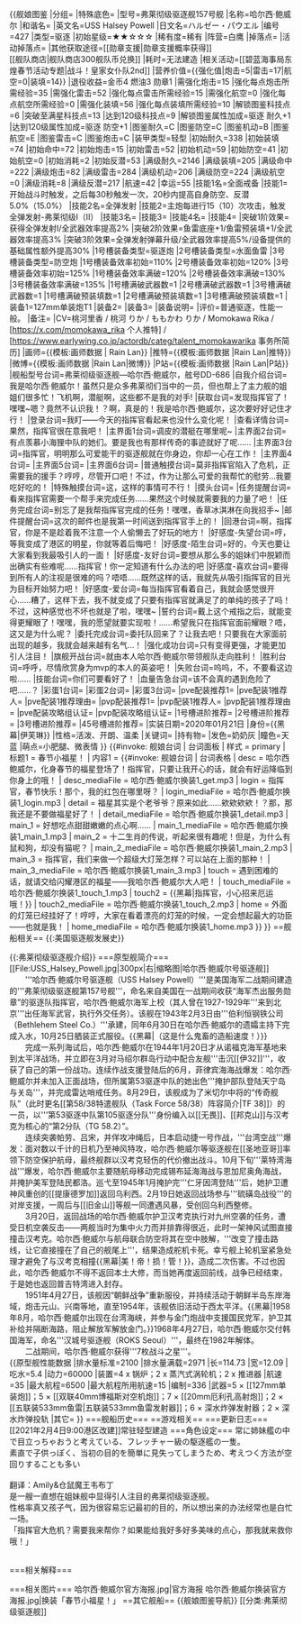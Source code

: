 {{舰娘图鉴 
|分组=
|特殊底色=
|型号=弗莱彻级驱逐舰157号舰
|名称=哈尔西·鲍威尔
|和谐名=
|英文名=USS Halsey Powell
|日文名=ハルゼー・パウエル
|编号=427
|类型=驱逐
|初始星级=★★☆☆☆
|稀有度=稀有
|阵营=白鹰
|掉落点=
|活动掉落点=
|其他获取途径=[[勋章支援|勋章支援概率获得]]<br>[[舰队商店|舰队商店300舰队币兑换]]
|耗时=无法建造<!-- 00:28:00 -->
|相关活动=[[碧蓝海事局东煌春节活动专题|战斗！皇家女仆队2nd]]
|营养价值={{强化值|炮击=5|雷击=17|航空=0|装填=14}}
|退役收益=金币4 燃油3 勋章1
|需强化炮击=15
|强化每点炮击所需经验=35
|需强化雷击=52
|强化每点雷击所需经验=15
|需强化航空=0
|强化每点航空所需经验=0
|需强化装填=56
|强化每点装填所需经验=10
|解锁图鉴科技点=6
|突破至满星科技点=13
|达到120级科技点=9
|解锁图鉴属性加成=驱逐 耐久+1
|达到120级属性加成=驱逐 防空+1
|图鉴耐久=C
|图鉴防空=C
|图鉴机动=B
|图鉴航空=E
|图鉴雷击=C
|图鉴炮击=C
|装甲类型=轻型
|初始耐久=338
|初始装填=74
|初始命中=72
|初始炮击=15
|初始雷击=52
|初始机动=59
|初始防空=41
|初始航空=0
|初始消耗=2
|初始反潜=53
|满级耐久=2146
|满级装填=205
|满级命中=222
|满级炮击=82
|满级雷击=284
|满级机动=206
|满级防空=224
|满级航空=0
|满级消耗=8
|满级反潜=217
|航速=42
|幸运=55
|技能1名=全面戒备
|技能1=开始战斗时触发，之后每30秒触发一次，20秒内提高自身防空、反潜5.0%（15.0%）
|技能2名=全弹发射
|技能2=主炮每进行15（10）次攻击，触发全弹发射-弗莱彻级I（II）
|技能3名=
|技能3=
|技能4名=
|技能4=
|突破1阶效果=获得全弹发射I/全武器效率提高2%
|突破2阶效果=鱼雷底座+1/鱼雷预装填+1/全武器效率提高3%
|突破3阶效果=全弹发射弹幕升级/全武器效率提高5%/设备提供的基础属性额外提高30%
|1号槽装备类型=驱逐炮
|2号槽装备类型=水面鱼雷
|3号槽装备类型=防空炮
|1号槽装备效率初始=110%
|2号槽装备效率初始=120%
|3号槽装备效率初始=125%
|1号槽装备效率满破=120%
|2号槽装备效率满破=130%
|3号槽装备效率满破=135%
|1号槽满破武器数=1
|2号槽满破武器数=1
|3号槽满破武器数=1
|1号槽满破预装填数=1
|2号槽满破预装填数=1
|3号槽满破预装填数=1
|装备1=127mm单装炮T1
|装备2=
|装备3=
|装备说明=
|评价=普通驱逐，性能一般。
|备注=
|CV=桃河里香 / 桃河 りか / ももかわ りか / Momokawa Rika / [https://x.com/momokawa_rika 个人推特] / [https://www.earlywing.co.jp/actordb/categ/talent_momokawarika 事务所简历]
|画师={{模板:画师数据 | Rain Lan}}
|推特={{模板:画师数据 |Rain Lan|推特}}
|微博={{模板:画师数据 |Rain Lan|微博}}
|P站={{模板:画师数据 |Rain Lan|P站}}
|舰船型号台词=弗莱彻级驱逐舰—哈尔西·鲍威尔，舷号DD-686
|自我介绍台词=我是哈尔西·鲍威尔！虽然只是众多弗莱彻们当中的一员，但也帮上了主力舰的姐姐们很多忙！飞机啊，潜艇啊，这些都不是我的对手!
|获取台词=发现指挥官了！嘿嘿~嗯？竟然不认识我！？啊，真是的！我是哈尔西·鲍威尔，这次要好好记住才行！
|登录台词=我盯——今天的指挥官看起来也没什么变化呢！
|查看详情台词=果然，指挥官很在意我吧！
|主界面1台词=调皮的潜艇在哪里呢~
|主界面2台词=有点羡慕小海狸中队的她们。要是我也有那样传奇的事迹就好了呢……
|主界面3台词=指挥官，明明那么可爱能干的驱逐舰就在你身边，你却一心在工作！
|主界面4台词=
|主界面5台词=
|主界面6台词= 
|普通触摸台词=莫非指挥官陷入了危机，正需要我的援手？哼哼，尽管开口吧！不过，作为让那么可爱的我帮忙的慰劳…我要吃好吃的！
|特殊触摸台词=这，这样的事情可不行！
|摸头台词=
|任务提醒台词=看来指挥官需要一个帮手来完成任务……果然这个时候就需要我的力量了吧！
|任务完成台词=别忘了是我帮指挥官完成的任务！嘿嘿，香草冰淇淋在向我招手~
|邮件提醒台词=这次的邮件也是我第一时间送到指挥官手上的！
|回港台词=啊，指挥官，你是不是趁着我不注意一个人偷懒去了好玩的地方！
|好感度-失望台词=哼，等我变成了港区的明星，你就等着后悔吧！
|好感度-陌生台词=好的，今天也要让大家看到我最吸引人的一面！
|好感度-友好台词=要想从那么多的姐妹们中脱颖而出确实有些难呢……指挥官！你一定知道有什么办法的吧
|好感度-喜欢台词=要得到所有人的注视是很难的吗？唔唔……既然这样的话，我就先从吸引指挥官的目光为目标开始努力吧！
|好感度-爱台词=每当指挥官看着自己，我就会感觉很开心……糟了，这样下去，我不就变成了只要有指挥官就满足了的单纯的孩子了吗！不过，这种感觉也不坏也就是了啦，嘿嘿~
|誓约台词=戴上这个戒指之后，就能变得更耀眼了！嘿嘿，我的愿望就要实现啦！……希望我只在指挥官面前耀眼？唔，这又是为什么呢？
|委托完成台词=委托队回来了？让我去吧！只要我在大家面前出现的越多，我就会越来越有名气…！
|强化成功台词=只有变得更强，才能更加引人注目！
|旗舰开战台词=就由本人哈尔西·鲍威尔带领舰队走向胜利！
|胜利台词=呼呼，尽情欣赏身为mvp的本人的英姿吧！
|失败台词=呜呜，不，不要看这边啦……
|技能台词=你们可要看好了！
|血量告急台词=该不会真的遇到危险了吧……？
|彩蛋1台词=
|彩蛋2台词=
|彩蛋3台词=
|pve配装推荐1=
|pve配装1推荐人=
|pve配装1推荐理由=
|pvp配装推荐1=
|pvp配装1推荐人=
|pvp配装1推荐理由=
|pve配装攻略组认证=
|pvp配装攻略组认证=
|1号槽进阶推荐=
|2号槽进阶推荐=
|3号槽进阶推荐=
|45号槽进阶推荐=
|实装日期=2020年01月21日
|身份={{黑幕|伊芙琳}}
|性格=活泼、开朗、温柔
|关键词=
|持有物=
|发色=奶奶灰
|瞳色=天蓝
|萌点=小肥腿、微表情
}}
{{#invoke: 舰娘台词 | 台词面板 
| 样式 = primary
| 标题1 = 春节小福星！
| 内容1 = {{#invoke: 舰娘台词 | 台词表格
  | desc = 哈尔西鲍威尔，化身春节的福星登场了！指挥官，只要让我开心的话，就会有好运降临到你身上的哦！
  | desc_mediaFile = 哈尔西·鲍威尔换装1_get.mp3
  | login = 指挥官，春节快乐！那个，我的红包在哪里呀？
  | login_mediaFile = 哈尔西·鲍威尔换装1_login.mp3
  | detail = 福星其实是个老爷爷？原来如此……欸欸欸欸！？那，那我还是不要做福星好了！
  | detail_mediaFile = 哈尔西·鲍威尔换装1_detail.mp3
  | main_1 = 好想吃点甜甜嫩嫩的点心啊……
  | main_1_mediaFile = 哈尔西·鲍威尔换装1_main_1.mp3
  | main_2 = 十二生肖的传说，听起来很有趣呢！但是，为什么有鼠和狗，却没有猫呢？
  | main_2_mediaFile = 哈尔西·鲍威尔换装1_main_2.mp3
  | main_3 = 指挥官，我们来做一个超级大灯笼怎样？可以站在上面的那种！
  | main_3_mediaFile = 哈尔西·鲍威尔换装1_main_3.mp3
  | touch = 遇到困难的话，就请交给闪耀港区的福星——我哈尔西·鲍威尔大人吧！
  | touch_mediaFile = 哈尔西·鲍威尔换装1_touch_1.mp3
  | touch2 = {{黑幕|指挥官，小心招来厄运哦！}}
  | touch2_mediaFile = 哈尔西·鲍威尔换装1_touch_2.mp3
  | home = 外面的灯笼已经挂好了！哼哼，大家在看着漂亮的灯笼的时候，一定会想起最大的功臣——也就是我！
  | home_mediaFile = 哈尔西·鲍威尔换装1_home.mp3
  }}
}}
==舰船相关==
{{:美国驱逐舰发展史}}

{{:弗莱彻级驱逐舰介绍}}
===原型舰简介===
[[File:USS_Halsey_Powell.jpg|300px|右|缩略图|哈尔西·鲍威尔号驱逐舰]]
　　'''哈尔西·鲍威尔号驱逐舰（USS Halsey Powell）'''是美国海军二战期间建造的'''弗莱彻级驱逐舰第157号舰'''，命名来自美国在一战期间收获“海军杰出服务勋章”的驱逐队指挥官，哈尔西·鲍威尔海军上校（其人曾在1927-1929年'''来到北京'''出任海军武官，执行外交任务）。该舰在1943年2月3日由'''伯利恒钢铁公司（Bethlehem Steel Co.）'''承建，同年6月30日在哈尔西·鲍威尔的遗孀主持下完成入水，10月25日舾装正式服役。{{黑幕|（这是什么鬼畜的造船速度！）}}<br>
　　完成一系列海试后，哈尔西·鲍威尔在1944年1月20日才从诺福克海军基地来到太平洋战场，并立即在3月对马绍尔群岛行动中配合友舰'''击沉[[伊32]]'''，收获了自己的第一份战功。连续作战支援登陆后的6月，菲律宾海海战爆发：哈尔西·鲍威尔并未加入正面战场，但所属第53驱逐中队的她出色'''掩护部队登陆天宁岛与关岛'''，并完成雷达哨戒任务。8月29日，该舰成为了米切尔中将的“传奇舰队”（此时更名[[第58/38特遣舰队（Task Force 58/38）阵容简介|TF 38]]）的一员，以'''第53驱逐中队第105驱逐分队'''身份编入以[[无畏]]、[[邦克山]]与汉考克为核心的“第2分队（TG 58.2）”。<br>
　　连续突袭帕劳、吕宋，并佯攻冲绳后，日本启动捷一号作战，'''台湾空战'''爆发：面对数以千计的日机乃至神风特攻，哈尔西·鲍威尔等驱逐舰在[[圣地亚哥]]率领下防空保护航母，最终舰群以汉考克轻伤的代价撤出战斗。10月下旬'''莱特湾海战'''爆发，哈尔西·鲍威尔主要随航母移动完成锡布延海海战与恩加尼奥角海战，并掩护美军登陆民都洛。巡弋至1945年1月掩护完'''仁牙因湾登陆'''后，她护卫遭神风重创的[[提康德罗加]]返回乌利西。2月19日她返回战场参与'''硫磺岛战役'''的对岸支援，一周后与[[旧金山]]等舰一同遭遇风暴，受创回乌利西整修。<br>
　　3月20日，返回战场的哈尔西·鲍威尔护卫汉考克执行对九州空袭的任务，遭受日机空袭反击——两舰当时为集中火力而并排靠得很近，此时一架神风试图直接撞击汉考克。哈尔西·鲍威尔与航母联合防空将其在空中肢解，'''改变了撞击路线，让它直接撞在了自己的舰尾上'''，结果造成舵机卡死。幸亏舰上轮机室紧急处理才避免了与汉考克相撞{{黑幕|美！帝！损！管！}}，造成二次伤害。不过也因此，哈尔西·鲍威尔不得不返回本土大修，而当她再度返回前线，战争已经结束，于是她也返回普吉特湾进入封存。<br>
　　1951年4月27日，该舰因“朝鲜战争”重新服役，并持续活动于朝鲜半岛东岸海域，炮击元山、兴南等地，直至1954年，该舰依旧活动于西太平洋。{{黑幕|1958年8月，哈尔西·鲍威尔出现在台湾海峡，并参与金门炮战中支援国民党军，护卫其补给并隔断海路，阻止解放军解放金门。}}1968年4月27日，哈尔西·鲍威尔交付韩国海军，命名'''汉城号驱逐舰（ROKS Seoul）'''，最终在1982年解体。<br>
　　二战期间，哈尔西·鲍威尔获得'''7枚战斗之星'''。<br>
{{原型舰性能数据
|排水量标准=2100
|排水量满载=2971
|长=114.73
|宽=12.09
|吃水=5.4
|动力=60000
|装置=4 x 锅炉；2 x 蒸汽式涡轮机；2 x 推进器
|航速=35
|最大航程=6500
|最大航程所用航速=15
|编制=336
|武器=5 × [[127mm单装炮]]；5 × [[双联40mm博福斯对空机炮]]；7 × [[20mm厄利孔高射炮]]；2 × [[五联装533mm鱼雷|五联装533mm鱼雷发射器]]；6 × 深水炸弹发射器；2 × 深水炸弹投轨
|其它=
}}
===舰船历史===
==游戏相关==
===更新日志===
[[2021年2月4日9:00港区改建]]常驻轻型建造
===角色设定===
常に姉妹艦の中で目立っちゃおうと考えている、フレッチャー級の駆逐艦の一隻。<br>
素直で子供っぽく、当初の目的を簡単に見失ってしまうため、考えつく方法が空回りすることも多い<br><br>
翻译：Amily&仓鼠魔王韦布丁<br>
是一艘一直想在姐妹舰中显得引人注目的弗莱彻级驱逐舰。<br>
性格率真又孩子气，因为很容易忘记最初的目的，所以想出来的办法经常也是白忙一场。<br>
「指挥官大危机？需要我来帮你？如果能给我好多好多美味的点心，那我就来救你哦！」<br><br>

===相关解释===

===相关图片===
<gallery mode="packed" heights="280px">
哈尔西·鲍威尔官方海报.jpg|官方海报
哈尔西·鲍威尔换装官方海报.jpg|换装「春节小福星！」
</gallery>
==其它舰船==
{{舰娘图鉴导航}}
[[分类:弗莱彻级驱逐舰]]